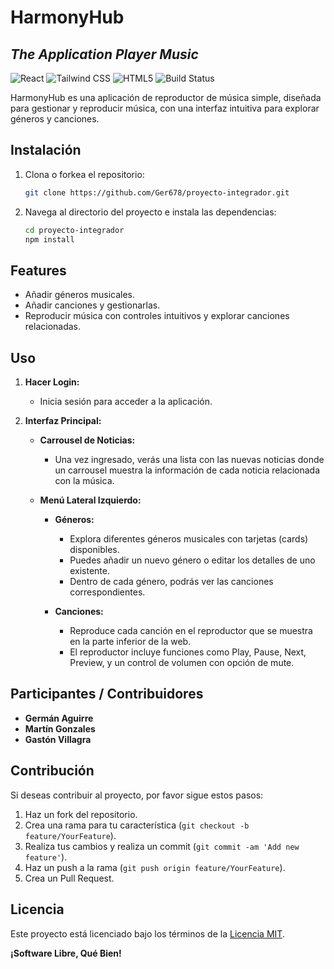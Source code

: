 
# HarmonyHub
## _The Application Player Music_

![React](https://img.shields.io/badge/React-61DAFB?style=for-the-badge&logo=react&logoColor=white) ![Tailwind CSS](https://img.shields.io/badge/Tailwind%20CSS-06B6D4?style=for-the-badge&logo=tailwind-css&logoColor=white) ![HTML5](https://img.shields.io/badge/HTML5-E34F26?style=for-the-badge&logo=html5&logoColor=white) 
![Build Status](https://img.shields.io/badge/Build%20Status-In%20Progress-orange) 

HarmonyHub es una aplicación de reproductor de música simple, diseñada para gestionar y reproducir música, con una interfaz intuitiva para explorar géneros y canciones.

## Instalación

1. Clona o forkea el repositorio:
   ```bash
   git clone https://github.com/Ger678/proyecto-integrador.git
   ```

2. Navega al directorio del proyecto e instala las dependencias:
   ```bash
   cd proyecto-integrador
   npm install
   ```

## Features

- Añadir géneros musicales.
- Añadir canciones y gestionarlas.
- Reproducir música con controles intuitivos y explorar canciones relacionadas.

## Uso

1. **Hacer Login:**
   - Inicia sesión para acceder a la aplicación.

2. **Interfaz Principal:**
   - **Carrousel de Noticias:**
     - Una vez ingresado, verás una lista con las nuevas noticias donde un carrousel muestra la información de cada noticia relacionada con la música.
   
   - **Menú Lateral Izquierdo:**
     - **Géneros:**
       - Explora diferentes géneros musicales con tarjetas (cards) disponibles.
       - Puedes añadir un nuevo género o editar los detalles de uno existente.
       - Dentro de cada género, podrás ver las canciones correspondientes.
     
     - **Canciones:**
       - Reproduce cada canción en el reproductor que se muestra en la parte inferior de la web.
       - El reproductor incluye funciones como Play, Pause, Next, Preview, y un control de volumen con opción de mute.

## Participantes / Contribuidores

- **Germán Aguirre**
- **Martín Gonzales**
- **Gastón Villagra**

## Contribución

Si deseas contribuir al proyecto, por favor sigue estos pasos:

1. Haz un fork del repositorio.
2. Crea una rama para tu característica (`git checkout -b feature/YourFeature`).
3. Realiza tus cambios y realiza un commit (`git commit -am 'Add new feature'`).
4. Haz un push a la rama (`git push origin feature/YourFeature`).
5. Crea un Pull Request.

## Licencia

Este proyecto está licenciado bajo los términos de la [Licencia MIT](LICENSE).

**¡Software Libre, Qué Bien!**
